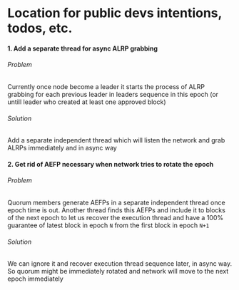 # Location for public devs intentions, todos, etc.


#### 1. Add a separate thread for async ALRP grabbing

###### Problem
Currently once node become a leader it starts the process of ALRP grabbing for each previous leader in leaders sequence in this epoch (or untill leader who created at least one approved block)

###### Solution
Add a separate independent thread which will listen the network and grab ALRPs immediately and in async way

#### 2. Get rid of AEFP necessary when network tries to rotate the epoch

###### Problem

Quorum members generate AEFPs in a separate independent thread once epoch time is out. Another thread finds this AEFPs and include it to blocks of the next epoch to let us recover the execution thread and have a 100% guarantee of latest block in epoch `N` from the first block in epoch `N+1`

###### Solution
We can ignore it and recover execution thread sequence later, in async way. So quorum might be immediately rotated and network will move to the next epoch immediately

